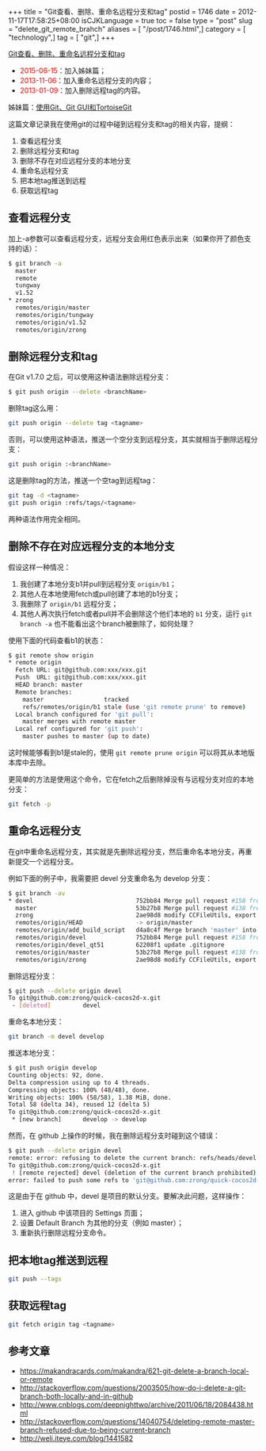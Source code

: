 +++
title = "Git查看、删除、重命名远程分支和tag"
postid = 1746
date = 2012-11-17T17:58:25+08:00
isCJKLanguage = true
toc = false
type = "post"
slug = "delete_git_remote_brahch"
aliases = [ "/post/1746.html",]
category = [ "technology",]
tag = [ "git",]
+++


[Git查看、删除、重命名远程分支和tag](https://blog.zengrong.net/post/1746.html)

- <span style="color:red;">2015-06-15</span>：加入姊妹篇；
- <span style="color:red;">2013-11-06</span>：加入重命名远程分支的内容；
- <span style="color:red;">2013-01-09</span>：加入删除远程tag的内容。


姊妹篇：[使用Git、Git GUI和TortoiseGit](https://blog.zengrong.net/post/1722.html)


这篇文章记录我在使用git的过程中碰到远程分支和tag的相关内容，提纲：

1. 查看远程分支
1. 删除远程分支和tag
1. 删除不存在对应远程分支的本地分支
1. 重命名远程分支
1. 把本地tag推送到远程
1. 获取远程tag


## 查看远程分支

加上-a参数可以查看远程分支，远程分支会用红色表示出来（如果你开了颜色支持的话）：

``` bash
$ git branch -a
  master
  remote
  tungway
  v1.52
* zrong
  remotes/origin/master
  remotes/origin/tungway
  remotes/origin/v1.52
  remotes/origin/zrong
```

## 删除远程分支和tag

在Git v1.7.0 之后，可以使用这种语法删除远程分支：

``` bash
$ git push origin --delete <branchName>
```

删除tag这么用：

``` bash
git push origin --delete tag <tagname>
```

<!--more-->
否则，可以使用这种语法，推送一个空分支到远程分支，其实就相当于删除远程分支：

``` bash
git push origin :<branchName>
```

这是删除tag的方法，推送一个空tag到远程tag：

``` bash
git tag -d <tagname>
git push origin :refs/tags/<tagname>
```

两种语法作用完全相同。

## 删除不存在对应远程分支的本地分支

假设这样一种情况：

1. 我创建了本地分支b1并pull到远程分支 `origin/b1`；
2. 其他人在本地使用fetch或pull创建了本地的b1分支；
3. 我删除了 `origin/b1` 远程分支；
4. 其他人再次执行fetch或者pull并不会删除这个他们本地的 `b1` 分支，运行 `git branch -a` 也不能看出这个branch被删除了，如何处理？

使用下面的代码查看b1的状态：

``` bash
$ git remote show origin
* remote origin
  Fetch URL: git@github.com:xxx/xxx.git
  Push  URL: git@github.com:xxx/xxx.git
  HEAD branch: master
  Remote branches:
    master                 tracked
    refs/remotes/origin/b1 stale (use 'git remote prune' to remove)
  Local branch configured for 'git pull':
    master merges with remote master
  Local ref configured for 'git push':
    master pushes to master (up to date)
```

这时候能够看到b1是stale的，使用 `git remote prune origin` 可以将其从本地版本库中去除。

更简单的方法是使用这个命令，它在fetch之后删除掉没有与远程分支对应的本地分支：

``` bash
git fetch -p
```

## 重命名远程分支

在git中重命名远程分支，其实就是先删除远程分支，然后重命名本地分支，再重新提交一个远程分支。

例如下面的例子中，我需要把 devel 分支重命名为 develop 分支：

``` bash
$ git branch -av
* devel                             752bb84 Merge pull request #158 from Gwill/devel
  master                            53b27b8 Merge pull request #138 from tdlrobin/master
  zrong                             2ae98d8 modify CCFileUtils, export getFileData
  remotes/origin/HEAD               -> origin/master
  remotes/origin/add_build_script   d4a8c4f Merge branch 'master' into add_build_script
  remotes/origin/devel              752bb84 Merge pull request #158 from Gwill/devel
  remotes/origin/devel_qt51         62208f1 update .gitignore
  remotes/origin/master             53b27b8 Merge pull request #138 from tdlrobin/master
  remotes/origin/zrong              2ae98d8 modify CCFileUtils, export getFileData
```

删除远程分支：

``` bash
$ git push --delete origin devel
To git@github.com:zrong/quick-cocos2d-x.git
 - [deleted]         devel
```

重命名本地分支： 

``` bash
git branch -m devel develop
```

推送本地分支：

``` bash
$ git push origin develop
Counting objects: 92, done.
Delta compression using up to 4 threads.
Compressing objects: 100% (48/48), done.
Writing objects: 100% (58/58), 1.38 MiB, done.
Total 58 (delta 34), reused 12 (delta 5)
To git@github.com:zrong/quick-cocos2d-x.git
 * [new branch]      develop -> develop
```

然而，在 github 上操作的时候，我在删除远程分支时碰到这个错误：

``` bash
$ git push --delete origin devel
remote: error: refusing to delete the current branch: refs/heads/devel
To git@github.com:zrong/quick-cocos2d-x.git
 ! [remote rejected] devel (deletion of the current branch prohibited)
error: failed to push some refs to 'git@github.com:zrong/quick-cocos2d-x.git'
```

这是由于在 github 中，devel 是项目的默认分支。要解决此问题，这样操作：

1. 进入 github 中该项目的 Settings 页面；
2. 设置 Default Branch 为其他的分支（例如 master）；
3. 重新执行删除远程分支命令。

## 把本地tag推送到远程

``` bash
git push --tags
```

## 获取远程tag

``` bash
git fetch origin tag <tagname>
```

## 参考文章

* <https://makandracards.com/makandra/621-git-delete-a-branch-local-or-remote>
* <http://stackoverflow.com/questions/2003505/how-do-i-delete-a-git-branch-both-locally-and-in-github>
* <http://www.cnblogs.com/deepnighttwo/archive/2011/06/18/2084438.html>
* <http://stackoverflow.com/questions/14040754/deleting-remote-master-branch-refused-due-to-being-current-branch>
* <http://weli.iteye.com/blog/1441582>
